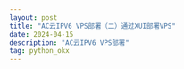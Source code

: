 ```yaml
---
layout: post
title: "AC云IPV6 VPS部署（二）通过XUI部署VPS"
date: 2024-04-15
description: "AC云IPV6 VPS部署"
tag: python_okx
--- 
```

